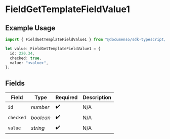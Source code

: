 # FieldGetTemplateFieldValue1

## Example Usage

```typescript
import { FieldGetTemplateFieldValue1 } from "@documenso/sdk-typescript/models/operations";

let value: FieldGetTemplateFieldValue1 = {
  id: 220.34,
  checked: true,
  value: "<value>",
};
```

## Fields

| Field              | Type               | Required           | Description        |
| ------------------ | ------------------ | ------------------ | ------------------ |
| `id`               | *number*           | :heavy_check_mark: | N/A                |
| `checked`          | *boolean*          | :heavy_check_mark: | N/A                |
| `value`            | *string*           | :heavy_check_mark: | N/A                |